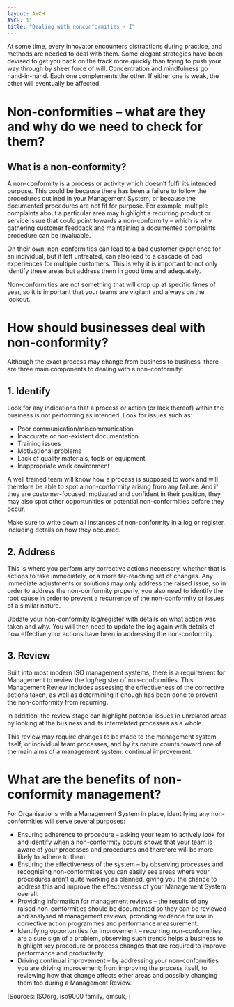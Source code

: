 ```yaml
---
layout: AYCH
AYCH: 11
title: "Dealing with nonconformities - I"
---
```


At some time, every innovator encounters distractions during practice, and methods are needed to deal with them. Some elegant strategies have been devised to get you back on the track more quickly than trying to push your way through by sheer force of will. Concentration and mindfulness go hand-in-hand. Each one complements the other. If either one is weak, the other will eventually be affected. 

# Non-conformities – what are they and why do we need to check for them?

## What is a non-conformity?

A non-conformity is a process or activity which doesn’t fulfil its intended purpose. This could be because there has been a failure to follow the procedures outlined in your Management System, or because the documented procedures are not fit for purpose. For example, multiple complaints about a particular area may highlight a recurring product or service issue that could point towards a non-conformity – which is why gathering customer feedback and maintaining a documented complaints procedure can be invaluable.

On their own, non-conformities can lead to a bad customer experience for an individual, but if left untreated, can also lead to a cascade of bad experiences for multiple customers. This is why it is important to not only identify these areas but address them in good time and adequately.

Non-conformities are not something that will crop up at specific times of year, so it is important that your teams are vigilant and always on the lookout.


# How should businesses deal with non-conformity?

Although the exact process may change from business to business, there are three main components to dealing with a non-conformity:

## 1. Identify
Look for any indications that a process or action (or lack thereof) within the business is not performing as intended. Look for issues such as:

- Poor communication/miscommunication
- Inaccurate or non-existent documentation
- Training issues
- Motivational problems
- Lack of quality materials, tools or equipment
- Inappropriate work environment

A well trained team will know how a process is supposed to work and will therefore be able to spot a non-conformity arising from any failure. And if they are customer-focused, motivated and confident in their position, they may also spot other opportunities or potential non-conformities before they occur.

Make sure to write down all instances of non-conformity in a log or register, including details on how they occurred.

## 2. Address
This is where you perform any corrective actions necessary, whether that is actions to take immediately, or a more far-reaching set of changes. Any immediate adjustments or solutions may only address the raised issue, so in order to address the non-conformity properly, you also need to identify the root cause in order to prevent a recurrence of the non-conformity or issues of a similar nature.

Update your non-conformity log/register with details on what action was taken and why. You will then need to update the log again with details of how effective your actions have been in addressing the non-conformity.

## 3. Review
Built into most modern ISO management systems, there is a requirement for Management to review the log/register of non-conformities. This Management Review includes assessing the effectiveness of the corrective actions taken, as well as determining if enough has been done to prevent the non-conformity from recurring.

In addition, the review stage can highlight potential issues in unrelated areas by looking at the business and its interrelated processes as a whole.

This review may require changes to be made to the management system itself, or individual team processes, and by its nature counts toward one of the main aims of a management system: continual improvement.

# What are the benefits of non-conformity management?

For Organisations with a Management System in place, identifying any non-conformities will serve several purposes:

- Ensuring adherence to procedure – asking your team to actively look for and identify when a non-conformity occurs shows that your team is aware of your processes and procedures and therefore will be more likely to adhere to them.
- Ensuring the effectiveness of the system – by observing processes and recognising non-conformities you can easily see areas where your procedures aren’t quite working as planned, giving you the chance to address this and improve the effectiveness of your Management System overall.
- Providing information for management reviews – the results of any raised non-conformities should be documented so they can be reviewed and analysed at management reviews, providing evidence for use in corrective action programmes and performance measurement.
- Identifying opportunities for improvement – recurring non-conformities are a sure sign of a problem, observing such trends helps a business to highlight key procedure or process changes that are required to improve performance and productivity.
- Driving continual improvement – by addressing your non-conformities you are driving improvement; from improving the process itself, to reviewing how that change affects other areas and possibly changing them too during a Management Review.







[Sources: ISOorg, iso9000 family, qmsuk, ]
